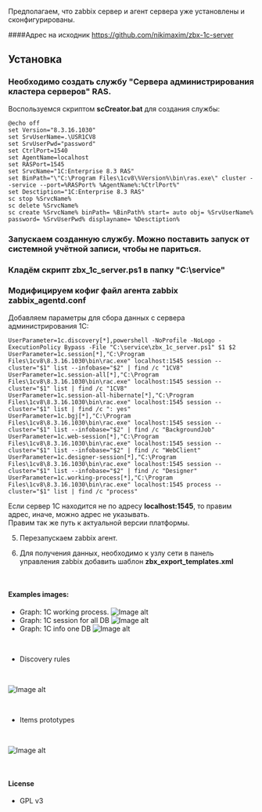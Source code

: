 Предполагаем, что zabbix сервер и агент сервера уже установлены и сконфигурированы.

####Адрес на исходник https://github.com/nikimaxim/zbx-1c-server

## Установка

### Необходимо создать службу "Сервера администрирования кластера серверов" RAS.

Воспользуемся скриптом **scCreator.bat** для создания службы:
```
@echo off
set Version="8.3.16.1030"
set SrvUserName=.\USR1CV8
set SrvUserPwd="password"
set CtrlPort=1540
set AgentName=localhost
set RASPort=1545
set SrvcName="1C:Enterprise 8.3 RAS"
set BinPath="\"C:\Program Files\1cv8\%Version%\bin\ras.exe\" cluster --service --port=%RASPort% %AgentName%:%CtrlPort%"
set Desctiption="1C:Enterprise 8.3 RAS"
sc stop %SrvcName%
sc delete %SrvcName%
sc create %SrvcName% binPath= %BinPath% start= auto obj= %SrvUserName% password= %SrvUserPwd% displayname= %Desctiption%
```
### Запускаем созданную службу. Можно поставить запуск от системной учётной записи, чтобы не париться.

### Кладём скрипт **zbx_1c_server.ps1** в папку "C:\service"

### Модифицируем кофиг файл агента zabbix **zabbix_agentd.conf**

Добавляем параметры для сбора данных с сервера администрирования 1С:
```
UserParameter=1c.discovery[*],powershell -NoProfile -NoLogo -ExecutionPolicy Bypass -File "C:\service\zbx_1c_server.ps1" $1 $2
UserParameter=1c.session[*],"C:\Program Files\1cv8\8.3.16.1030\bin\rac.exe" localhost:1545 session --cluster="$1" list --infobase="$2" | find /c "1CV8"
UserParameter=1c.session-all[*],"C:\Program Files\1cv8\8.3.16.1030\bin\rac.exe" localhost:1545 session --cluster="$1" list | find /c "1CV8"
UserParameter=1c.session-all-hibernate[*],"C:\Program Files\1cv8\8.3.16.1030\bin\rac.exe" localhost:1545 session --cluster="$1" list | find /c ": yes"
UserParameter=1c.bgj[*],"C:\Program Files\1cv8\8.3.16.1030\bin\rac.exe" localhost:1545 session --cluster="$1" list --infobase="$2" | find /c "BackgroundJob"
UserParameter=1c.web-session[*],"C:\Program Files\1cv8\8.3.16.1030\bin\rac.exe" localhost:1545 session --cluster="$1" list --infobase="$2" | find /c "WebClient"
UserParameter=1c.designer-session[*],"C:\Program Files\1cv8\8.3.16.1030\bin\rac.exe" localhost:1545 session --cluster="$1" list --infobase="$2" | find /c "Designer"
UserParameter=1c.working-process[*],"C:\Program Files\1cv8\8.3.16.1030\bin\rac.exe" localhost:1545 process --cluster="$1" list | find /c "process"
```
Если сервер 1С находится не по адресу **localhost:1545**, то правим адрес, иначе, можно адрес не указывать.</br>
Правим так же путь к актуальной версии платформы.

5. Перезапускаем zabbix агент.

6. Для получения данных, необходимо к узлу сети в панель управления zabbix добавить шаблон **zbx_export_templates.xml**

<br/>

#### Examples images:
- Graph: 1C working process.
![Image alt](https://github.com/nikimaxim/zbx-1c-server/blob/master/img/1.png)
- Graph: 1C session for all DB
![Image alt](https://github.com/nikimaxim/zbx-1c-server/blob/master/img/2.png)
- Graph: 1C info one DB
![Image alt](https://github.com/nikimaxim/zbx-1c-server/blob/master/img/3.png)

<br/>

- Discovery rules

<br/>

![Image alt](https://github.com/nikimaxim/zbx-1c-server/blob/master/img/4.png)

<br/>

- Items prototypes

<br/>

![Image alt](https://github.com/nikimaxim/zbx-1c-server/blob/master/img/5.png)

<br/>

#### License
- GPL v3
